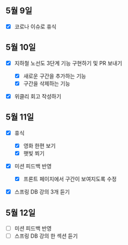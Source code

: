 ## 5월 9일

- [x] 코로나 이슈로 휴식



## 5월 10일

- [x] 지하철 노선도 3단계 기능 구현하기 및 PR 보내기
  - [x] 새로운 구간을 추가하는 기능
  - [x] 구간을 삭제하는 기능
- [x] 위클리 회고 작성하기



## 5월 11일

- [x] 휴식
  - [x] 영화 한편 보기
  - [x] 햇빛 쬐기
- [x] 미션 피드백 반영
  - [x] 프론트 페이지에서 구간이 보여지도록 수정
- [x] 스프링 DB 강의 3개 듣기



## 5월 12일

- [ ] 미션 피드백 반영
- [ ] 스프링 DB 강의 한 섹션 듣기